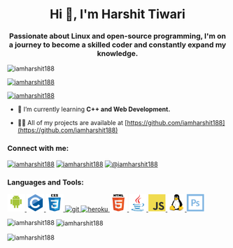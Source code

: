 <h1 align="center">Hi 👋, I'm Harshit Tiwari</h1>
<h3 align="center">Passionate about Linux and open-source programming, I'm on a journey to become a skilled coder and constantly expand my knowledge.</h3>

<p align="left"> <img src="https://komarev.com/ghpvc/?username=iamharshit188&label=Profile%20views&color=0e75b6&style=flat" alt="iamharshit188" /> </p>

<p align="left"> <a href="https://github.com/ryo-ma/github-profile-trophy"><img src="https://github-profile-trophy.vercel.app/?username=iamharshit188" alt="iamharshit188" /></a> </p>

<p align="left"> <a href="https://twitter.com/iamharshit188" target="blank"><img src="https://img.shields.io/twitter/follow/iamharshit188?logo=twitter&style=for-the-badge" alt="iamharshit188" /></a> </p>

- 🌱 I’m currently learning **C++ and Web Development.**

- 👨‍💻 All of my projects are available at [https://github.com/iamharshit188](https://github.com/iamharshit188)

<h3 align="left">Connect with me:</h3>
<p align="left">
<a href="https://twitter.com/iamharshit188" target="blank"><img align="center" src="https://raw.githubusercontent.com/rahuldkjain/github-profile-readme-generator/master/src/images/icons/Social/twitter.svg" alt="iamharshit188" height="30" width="40" /></a>
<a href="https://instagram.com/iamharshit188" target="blank"><img align="center" src="https://raw.githubusercontent.com/rahuldkjain/github-profile-readme-generator/master/src/images/icons/Social/instagram.svg" alt="iamharshit188" height="30" width="40" /></a>
<a href="https://www.youtube.com/c/@iamharshit188" target="blank"><img align="center" src="https://raw.githubusercontent.com/rahuldkjain/github-profile-readme-generator/master/src/images/icons/Social/youtube.svg" alt="@iamharshit188" height="30" width="40" /></a>
</p>

<h3 align="left">Languages and Tools:</h3>
<p align="left"> <a href="https://developer.android.com" target="_blank" rel="noreferrer"> <img src="https://raw.githubusercontent.com/devicons/devicon/master/icons/android/android-original-wordmark.svg" alt="android" width="40" height="40"/> </a> <a href="https://www.cprogramming.com/" target="_blank" rel="noreferrer"> <img src="https://raw.githubusercontent.com/devicons/devicon/master/icons/c/c-original.svg" alt="c" width="40" height="40"/> </a> <a href="https://www.w3schools.com/css/" target="_blank" rel="noreferrer"> <img src="https://raw.githubusercontent.com/devicons/devicon/master/icons/css3/css3-original-wordmark.svg" alt="css3" width="40" height="40"/> </a> <a href="https://git-scm.com/" target="_blank" rel="noreferrer"> <img src="https://www.vectorlogo.zone/logos/git-scm/git-scm-icon.svg" alt="git" width="40" height="40"/> </a> <a href="https://heroku.com" target="_blank" rel="noreferrer"> <img src="https://www.vectorlogo.zone/logos/heroku/heroku-icon.svg" alt="heroku" width="40" height="40"/> </a> <a href="https://www.w3.org/html/" target="_blank" rel="noreferrer"> <img src="https://raw.githubusercontent.com/devicons/devicon/master/icons/html5/html5-original-wordmark.svg" alt="html5" width="40" height="40"/> </a> <a href="https://www.java.com" target="_blank" rel="noreferrer"> <img src="https://raw.githubusercontent.com/devicons/devicon/master/icons/java/java-original.svg" alt="java" width="40" height="40"/> </a> <a href="https://developer.mozilla.org/en-US/docs/Web/JavaScript" target="_blank" rel="noreferrer"> <img src="https://raw.githubusercontent.com/devicons/devicon/master/icons/javascript/javascript-original.svg" alt="javascript" width="40" height="40"/> </a> <a href="https://www.linux.org/" target="_blank" rel="noreferrer"> <img src="https://raw.githubusercontent.com/devicons/devicon/master/icons/linux/linux-original.svg" alt="linux" width="40" height="40"/> </a> <a href="https://www.photoshop.com/en" target="_blank" rel="noreferrer"> <img src="https://raw.githubusercontent.com/devicons/devicon/master/icons/photoshop/photoshop-line.svg" alt="photoshop" width="40" height="40"/> </a> </p>

<p><img align="left" src="https://github-readme-stats.vercel.app/api/top-langs?username=iamharshit188&show_icons=true&locale=en&layout=compact" alt="iamharshit188" /></p>

<p>&nbsp;<img align="center" src="https://github-readme-stats.vercel.app/api?username=iamharshit188&show_icons=true&locale=en" alt="iamharshit188" /></p>

<p><img align="center" src="https://github-readme-streak-stats.herokuapp.com/?user=iamharshit188&" alt="iamharshit188" /></p>

